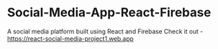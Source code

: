 # Social-Media-App-React-Firebase
A social media platform built using React and Firebase
Check it out - https://react-social-media-project1.web.app
